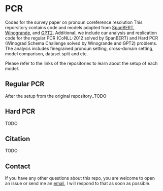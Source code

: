 # PCR
Codes for the survey paper on pronoun coreference resolution
This reporsitory contains code and models adapted from [SpanBERT](https://github.com/younghz/Markdown), [Winogrande](https://github.com/allenai/winogrande), and [GPT2](https://github.com/openai/gpt-2). Additional, we include our analysis and replication code for the regular PCR (CoNLL-2012 solved by SpanBERT) and Hard PCR (Winograd Schema Challenge solved by Winogrande and GPT2) problems. The analysis includes finegrained pronoun setting, cross-domain setting, model comparison, dataset split and etc.


Please refer to the links of the repositories to learn about the setup of each model.

## Regular PCR
After the setup from the original repository..TODO

## Hard PCR
TODO

## Citation
TODO

## Contact
If you have any other questions about this repo, you are welcome to open an issue or send me an [email](xzhaoar@connect.ust.hk), I will respond to that as soon as possible.
